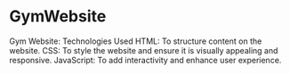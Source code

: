 # GymWebsite
Gym Website: Technologies Used HTML: To structure content on the website. CSS: To style the website and ensure it is visually appealing and responsive. JavaScript: To add interactivity and enhance user experience.
